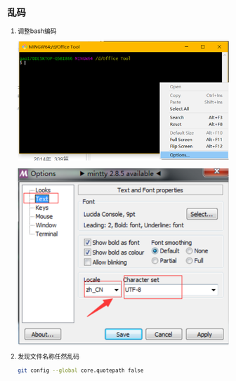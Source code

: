 ## 乱码

1.  调整bash编码

    ![1609758429647](bash乱码.assets/1609758429647.png)

    ![1609758467178](bash乱码.assets/1609758467178.png)

2.  发现文件名称任然乱码

    ```bash
    git config --global core.quotepath false
    ```

